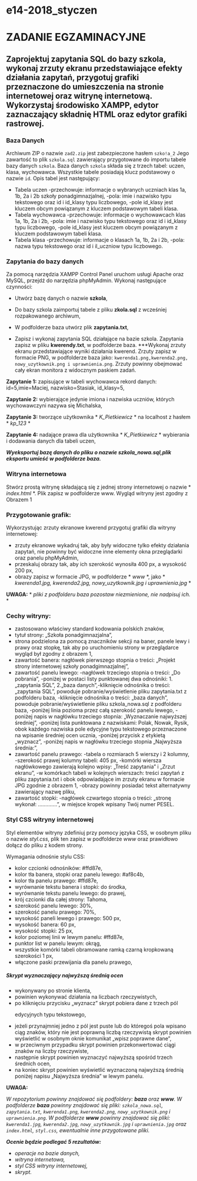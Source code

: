 # e14-2018_styczen
# ZADANIE EGZAMINACYJNE</p>

## Zaprojektuj zapytania SQL do bazy szkola, wykonaj zrzuty ekranu przedstawiające efekty działania zapytań, przygotuj grafiki przeznaczone do umieszczenia na stronie internetowej oraz witrynę internetową. Wykorzystaj środowisko XAMPP, edytor zaznaczający składnię HTML oraz edytor grafiki rastrowej.

### Baza Danych
Archiwum ZIP o nazwie `zad2.zip` jest zabezpieczone hasłem `szko!a_2`
Jego zawartość to plik `szkola.sql` zawierający przygotowane do importu tabele bazy danych `szkola`. Baza danych `szkola` składa się z trzech tabel: uczen, klasa, wychowawca. Wszystkie tabele posiadają klucz podstawowy o nazwie `id`. 
Opis tabel jest następujący:
- Tabela uczen -przechowuje: informacje o wybranych uczniach klas 1a, 1b, 2a i 2b szkoły ponadgimnazjalnej, -pola: imie i nazwisko typu tekstowego oraz id i id_klasy typu liczbowego, -pole id_klasy jest kluczem obcym powiązanym z kluczem podstawowym tabeli klasa.
- Tabela wychowawca -przechowuje: informacje o wychowawcach klas 1a, 1b, 2a i 2b, -pola: imie i nazwisko typu tekstowego oraz id i id_klasy typu liczbowego, -pole id_klasy jest kluczem obcym powiązanym z kluczem podstawowym tabeli klasa. 
- Tabela klasa -przechowuje: informacje o klasach 1a, 1b, 2a i 2b, -pola: nazwa typu tekstowego oraz id i il_uczniow typu liczbowego.

### Zapytania do bazy danych
Za pomocą narzędzia XAMPP Control Panel uruchom usługi Apache oraz MySQL, przejdź do narzędzia phpMyAdmin. Wykonaj następujące czynności:

- Utwórz bazę danych o nazwie **szkola**,

- Do bazy szkola zaimportuj tabele z pliku **zkola.sql** z wcześniej rozpakowanego archiwum,

- W podfolderze baza utwórz plik **zapytania.txt**,

- Zapisz i wykonaj zapytania SQL działające na bazie szkola. Zapytania zapisz w pliku **kwerendy.txt**, w podfolderze baza.
***Wykonaj zrzuty ekranu przedstawiające wyniki działania kwerend. Zrzuty zapisz w formacie PNG, w podfolderze baza jako: `kwerenda1.png,kwerenda2.png, nowy_uzytkownik.png i uprawnienia.png`. Zrzuty powinny obejmować cały ekran monitora z widocznym paskiem zadań.

**Zapytanie 1:** zapisujące w tabeli wychowawca rekord danych: id=5,imie=Maciej, nazwisko=Stasiak, id_klasy=5,

**Zapytanie 2:** wybierające jedynie imiona i nazwiska uczniów, których wychowawczyni nazywa się Michalska,

**Zapytanie 3:** tworzące użytkownika * *K_Pietkiewicz* * na localhost z hasłem * *kp_123* *

**Zapytanie 4:** nadające prawa dla użytkownika * *K_Pietkiewicz* * wybierania i dodawania danych dla tabeli uczen,

***Wyeksportuj bazę danych do pliku o nazwie <i>szkola_nowa.sql</i>,plik eksportu umieść w podfolderze <i>baza</i>.***




### Witryna internetowa

Stwórz prostą witrynę składającą się z jednej strony internetowej o nazwie * *index.html* *. Plik zapisz w podfolderze www. Wygląd witryny jest zgodny z Obrazem 1


### Przygotowanie grafik:
Wykorzystując zrzuty ekranowe kwerend przygotuj grafiki dla witryny internetowej:
- zrzuty ekranowe wykadruj tak, aby były widoczne tylko efekty działania zapytań, nie powinny być widoczne inne elementy okna przeglądarki oraz panelu phpMyAdmin,</li>
- przeskaluj obrazy tak, aby ich szerokość wynosiła 400 px, a wysokość 200 px,
- obrazy zapisz w formacie JPG, w podfolderze * *www* *, jako * *kwerenda1.jpg, kwerenda2.jpg, nowy_uzytkownik.jpg i uprawnienia.jpg* *

**UWAGA:** * *pliki z podfolderu baza pozostaw niezmienione, nie nadpisuj ich.* *

### Cechy witryny: 
- zastosowano właściwy standard kodowania polskich znaków,
- tytuł strony: „Szkoła ponadgimnazjalna”,
- strona podzielona za pomocą znaczników sekcji na baner, panele lewy i prawy oraz stopkę, tak aby po uruchomieniu strony w przeglądarce wygląd był zgodny z obrazem 1,
- zawartość banera: nagłówek pierwszego stopnia o treści: „Projekt strony internetowej szkoły ponadgimnazjalnej”,
- zawartość panelu lewego: -nagłówek trzeciego stopnia o treści: „Do pobrania”, -poniżej w postaci listy punktowanej dwa odnośniki: 1. „zapytania SQL”, 2.„baza danych”,-kliknięcie odnośnika o treści: „zapytania SQL”, powoduje pobranie/wyświetlenie pliku zapytania.txt z podfolderu baza, -kliknięcie odnośnika o treści: „baza danych”, powoduje pobranie/wyświetlenie pliku szkola_nowa.sql z podfolderu baza, -poniżej linia pozioma przez całą szerokość panelu lewego, -poniżej napis w nagłówku trzeciego stopnia: „Wyznaczanie najwyższej średniej”, -poniżej lista punktowana z nazwiskami: Polak, Nowak, Rysik, obok każdego nazwiska pole edycyjne typu tekstowego przeznaczone na wpisanie średniej ocen ucznia, -poniżej przycisk z etykietą „wyznacz”, -poniżej napis w nagłówku trzeciego stopnia „Najwyższa średnia:”, 
- zawartość panelu prawego: -tabela o rozmiarach 5 wierszy i 2 kolumny, -szerokość prawej kolumny tabeli: 405 px, -komórki wiersza nagłówkowego zawierają kolejno wpisy: „Treść zapytania” i „Zrzut ekranu”, -w komórkach tabeli w kolejnych wierszach: treści zapytań z pliku zapytania.txt i obok odpowiadające im zrzuty ekranu w formacie JPG zgodnie z obrazem 1, -obrazy powinny posiadać tekst alternatywny zawierający nazwę pliku,
-  zawartość stopki: -nagłówek czwartego stopnia o treści: „stronę wykonał: ………….”, w miejsce kropek wpisany Twój numer PESEL.



### Styl CSS witryny internetowej

<p>Styl elementów witryny zdefiniuj przy pomocy języka CSS, w osobnym pliku o nazwie <i>styl.css</i>, plik ten zapisz w podfolderze <i>www</i> oraz prawidłowo dołącz do pliku z kodem strony.</p>

<p>Wymagania odnośnie stylu CSS:</p>

<ul>

<li>kolor czcionki odnośników: #ffd87e,</li>

<li>kolor tła banera, stopki oraz panelu lewego: #af8c4b,</li>

<li>kolor tła panelu prawego: #ffd87e,</li>

<li>wyrównanie tekstu banera i stopki: do środka,</li>

<li>wyrównanie tekstu panelu lewego: do prawej,</li>

<li>krój czcionki dla całej strony: Tahoma,</li>

<li>szerokość panelu lewego: 30%,</li>

<li>szerokość panelu prawego: 70%,</li>

<li>wysokość paneli lewego i prawego: 500 px,</li>

<li>wysokość banera: 60 px,</li>

<li>wysokość stopki: 25 px,</li>

<li>kolor poziomej linii w lewym panelu: #ffd87e,</li>

<li>punktor list w panelu lewym: okrąg,</li>

<li>wszystkie komórki tabeli obramowane ramką czarną kropkowaną szerokości 1 px,</li>

<li>włączone paski przewijania dla panelu prawego,</li>

</ul>





<h5>Skrypt wyznaczający najwyższą średnią ocen </h5>



<ul>

<li>wykonywany po stronie klienta,</li>

<li>powinien wykonywać działania na liczbach rzeczywistych,</li>

<li>po kliknięciu przycisku „wyznacz” skrypt pobiera dane z trzech pól

edycyjnych typu tekstowego,</li>

<li>jeżeli przynajmniej jedno z pól jest puste lub do któregoś pola wpisano ciąg znaków, który nie jest poprawną liczbą rzeczywistą skrypt powinien wyświetlić w osobnym oknie komunikat „wpisz poprawne dane”,</li>

<li>w przeciwnym przypadku skrypt powinien przekonwertować ciągi znaków na liczby rzeczywiste,</li>

<li>następnie skrypt powinien wyznaczyć najwyższą spośród trzech średnich ocen,</li>

<li>na koniec skrypt powinien wyświetlić wyznaczoną najwyższą średnią poniżej napisu „Najwyższa średnia” w lewym panelu.</li>

</ul>

<p><b>UWAGA:</b> <i> 

W repozytorium powinny znajdować się podfoldery: **baza** oraz **www**. W podfolderze **baza** powinny znajdować się pliki: `szkola_nowa.sql`, `zapytania.txt`, `kwerenda1.png`, `kwerenda2.png`, `nowy_uzytkownik.png` i `uprawnienia.png`. W podfolderze **www** powinny znajdować się pliki: `kwerenda1.jpg`, `kwerenda2.jpg`, `nowy_uzytkownik.jpg` i `uprawnienia.jpg` oraz `index.html`, `styl.css`, ewentualnie inne przygotowane pliki.</i></p><i>

<p><b>Ocenie będzie podlegać 5 rezultatów:</b></p>

<ul>

<li>operacje na bazie danych,</li>

<li>witryna internetowa,</li>

<li>styl CSS witryny internetowej,</li>

<li>skrypt.</li>

</ul>



